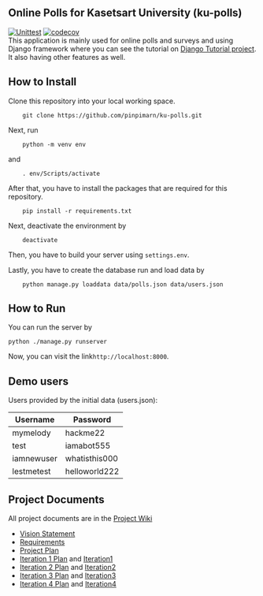 ## Online Polls for Kasetsart University (ku-polls)
[![Unittest](https://github.com/pinpimarn/ku-polls/actions/workflows/django.yml/badge.svg)](https://github.com/pinpimarn/ku-polls/actions/workflows/django.yml)
[![codecov](https://codecov.io/gh/pinpimarn/ku-polls/branch/main/graph/badge.svg?token=M4T43MDT9P)](https://codecov.io/gh/pinpimarn/ku-polls)
<br>
This application is mainly used for online polls and surveys and using Django framework where you can see the tutorial on [Django Tutorial project](https://docs.djangoproject.com/en/4.1/intro/tutorial01/). It also having other features as well.

## How to Install

Clone this repository into your local working space.

```
    git clone https://github.com/pinpimarn/ku-polls.git
```

Next, run
```
    python -m venv env
```
and
```
    . env/Scripts/activate
```

After that, you have to install the packages that are required for this repository.

```
    pip install -r requirements.txt
```

Next, deactivate the environment by

```
    deactivate
```

Then, you have to build your server using `settings.env`.

Lastly, you have to create the database run and load data by

```
    python manage.py loaddata data/polls.json data/users.json
```

## How to Run

You can run the server by

```
python ./manage.py runserver
```

Now, you can visit the link`http://localhost:8000`.

## Demo users

Users provided by the initial data (users.json):

| Username  | Password    |
|-----------|-------------|
| mymelody     | hackme22    |
| test     | iamabot555    |
| iamnewuser     | whatisthis000    |
| lestmetest    | helloworld222    |


## Project Documents

All project documents are in the [Project Wiki](https://github.com/pinpimarn/ku-polls/wiki)

- [Vision Statement](https://github.com/pinpimarn/ku-polls/wiki/Vision-Statement)
- [Requirements](https://github.com/pinpimarn/ku-polls/wiki/Requirements)
- [Project Plan](https://github.com/pinpimarn/ku-polls/wiki/Development-Plan)
- [Iteration 1 Plan](https://github.com/pinpimarn/ku-polls/wiki/Iteration-1-Plan) and [Iteration1](https://github.com/users/pinpimarn/projects/1/views/2)
- [Iteration 2 Plan](https://github.com/pinpimarn/ku-polls/wiki/Iteration-2-Plan) and [Iteration2](https://github.com/users/pinpimarn/projects/1/views/3)
- [Iteration 3 Plan](https://github.com/pinpimarn/ku-polls/wiki/Iteraton-3-Plan) and [Iteration3](https://github.com/users/pinpimarn/projects/1/views/4)
- [Iteration 4 Plan](https://github.com/pinpimarn/ku-polls/wiki/Iteraton-4-Plan) and [Iteration4](https://github.com/users/pinpimarn/projects/1/views/5)
